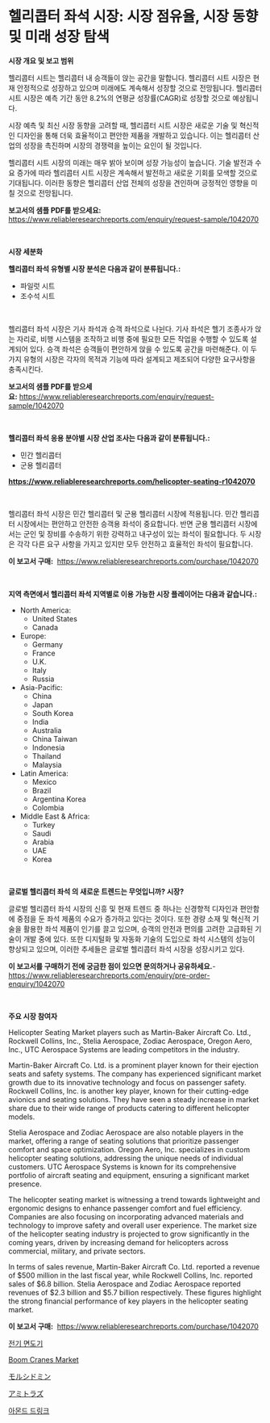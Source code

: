 <p><h1>헬리콥터 좌석 시장: 시장 점유율, 시장 동향 및 미래 성장 탐색</h1></p><p><strong>시장 개요 및 보고 범위</strong></p>
<p><p>헬리콥터 시트는 헬리콥터 내 승객들이 앉는 공간을 말합니다. 헬리콥터 시트 시장은 현재 안정적으로 성장하고 있으며 미래에도 계속해서 성장할 것으로 전망됩니다. 헬리콥터 시트 시장은 예측 기간 동안 8.2%의 연평균 성장률(CAGR)로 성장할 것으로 예상됩니다.</p><p>시장 예측 및 최신 시장 동향을 고려할 때, 헬리콥터 시트 시장은 새로운 기술 및 혁신적인 디자인을 통해 더욱 효율적이고 편안한 제품을 개발하고 있습니다. 이는 헬리콥터 산업의 성장을 촉진하며 시장의 경쟁력을 높이는 요인이 될 것입니다.</p><p>헬리콥터 시트 시장의 미래는 매우 밝아 보이며 성장 가능성이 높습니다. 기술 발전과 수요 증가에 따라 헬리콥터 시트 시장은 계속해서 발전하고 새로운 기회를 모색할 것으로 기대됩니다. 이러한 동향은 헬리콥터 산업 전체의 성장을 견인하며 긍정적인 영향을 미칠 것으로 전망됩니다.</p></p>
<p><strong>보고서의 샘플 PDF를 받으세요:</strong> <a href="https://www.reliableresearchreports.com/enquiry/request-sample/1042070">https://www.reliableresearchreports.com/enquiry/request-sample/1042070</a></p>
<p>&nbsp;</p>
<p><strong>시장 세분화</strong></p>
<p><strong>헬리콥터 좌석 유형별 시장 분석은 다음과 같이 분류됩니다.:</strong></p>
<p><ul><li>파일럿 시트</li><li>조수석 시트</li></ul></p>
<p>&nbsp;</p>
<p><p>헬리콥터 좌석 시장은 기사 좌석과 승객 좌석으로 나뉜다. 기사 좌석은 헬기 조종사가 앉는 자리로, 비행 시스템을 조작하고 비행 중에 필요한 모든 작업을 수행할 수 있도록 설계되어 있다. 승객 좌석은 승객들이 편안하게 앉을 수 있도록 공간을 마련해준다. 이 두 가지 유형의 시장은 각자의 목적과 기능에 따라 설계되고 제조되어 다양한 요구사항을 충족시킨다.</p></p>
<p><strong>보고서의 샘플 PDF를 받으세요:</strong>&nbsp;<a href="https://www.reliableresearchreports.com/enquiry/request-sample/1042070">https://www.reliableresearchreports.com/enquiry/request-sample/1042070</a></p>
<p>&nbsp;</p>
<p><strong> 헬리콥터 좌석 응용 분야별 시장 산업 조사는 다음과 같이 분류됩니다.:</strong></p>
<p><ul><li>민간 헬리콥터</li><li>군용 헬리콥터</li></ul></p>
<p><strong><a href="https://www.reliableresearchreports.com/helicopter-seating-r1042070">https://www.reliableresearchreports.com/helicopter-seating-r1042070</a></strong></p>
<p>&nbsp;</p>
<p><p>헬리콥터 좌석 시장은 민간 헬리콥터 및 군용 헬리콥터 시장에 적용됩니다. 민간 헬리콥터 시장에서는 편안하고 안전한 승객용 좌석이 중요합니다. 반면 군용 헬리콥터 시장에서는 군인 및 장비를 수송하기 위한 강력하고 내구성이 있는 좌석이 필요합니다. 두 시장은 각각 다른 요구 사항을 가지고 있지만 모두 안전하고 효율적인 좌석이 필요합니다.</p></p>
<p><strong>이 보고서 구매:</strong>&nbsp; <a href="https://www.reliableresearchreports.com/purchase/1042070">https://www.reliableresearchreports.com/purchase/1042070</a></p>
<p>&nbsp;</p>
<p><strong>지역 측면에서 헬리콥터 좌석 지역별로 이용 가능한 시장 플레이어는 다음과 같습니다.:</strong></p>
<p><ul>
    <li>
        North America:
        <ul>
            <li>United States</li>
            <li>Canada</li>
        </ul>
    </li>
    <li>
        Europe:
        <ul>
            <li>Germany</li>
            <li>France</li>
            <li>U.K.</li>
            <li>Italy</li>
            <li>Russia</li>
        </ul>
    </li>
    <li>
        Asia-Pacific:
        <ul>
            <li>China</li>
            <li>Japan</li>
            <li>South Korea</li>
            <li>India</li>
            <li>Australia</li>
            <li>China Taiwan</li>
            <li>Indonesia</li>
            <li>Thailand</li>
            <li>Malaysia</li>
        </ul>
    </li>
    <li>
        Latin America:
        <ul>
            <li>Mexico</li>
            <li>Brazil</li>
            <li>Argentina Korea</li>
            <li>Colombia</li>
        </ul>
    </li>
    <li>
        Middle East & Africa:
        <ul>
            <li>Turkey</li>
            <li>Saudi</li>
            <li>Arabia</li>
            <li>UAE</li>
            <li>Korea</li>
        </ul>
    </li>
    </ul></p>
<p>&nbsp;</p>
<p><strong>글로벌 헬리콥터 좌석 의 새로운 트렌드는 무엇입니까? 시장?</strong></p>
<p><p>글로벌 헬리콥터 좌석 시장의 신흥 및 현재 트렌드 중 하나는 신경향적 디자인과 편안함에 중점을 둔 좌석 제품의 수요가 증가하고 있다는 것이다. 또한 경량 소재 및 혁신적 기술을 활용한 좌석 제품이 인기를 끌고 있으며, 승객의 안전과 편의를 고려한 고급화된 기술이 개발 중에 있다. 또한 디지털화 및 자동화 기술의 도입으로 좌석 시스템의 성능이 향상되고 있으며, 이러한 추세들은 글로벌 헬리콥터 좌석 시장을 성장시키고 있다.</p></p>
<p><strong>이 보고서를 구매하기 전에 궁금한 점이 있으면 문의하거나 공유하세요.</strong>- <a href="https://www.reliableresearchreports.com/enquiry/pre-order-enquiry/1042070">https://www.reliableresearchreports.com/enquiry/pre-order-enquiry/1042070</a></p>
<p>&nbsp;</p>
<p><strong>주요 시장 참여자</strong></p>
<p><p>Helicopter Seating Market players such as Martin-Baker Aircraft Co. Ltd., Rockwell Collins, Inc., Stelia Aerospace, Zodiac Aerospace, Oregon Aero, Inc., UTC Aerospace Systems are leading competitors in the industry. </p><p>Martin-Baker Aircraft Co. Ltd. is a prominent player known for their ejection seats and safety systems. The company has experienced significant market growth due to its innovative technology and focus on passenger safety. Rockwell Collins, Inc. is another key player, known for their cutting-edge avionics and seating solutions. They have seen a steady increase in market share due to their wide range of products catering to different helicopter models.</p><p>Stelia Aerospace and Zodiac Aerospace are also notable players in the market, offering a range of seating solutions that prioritize passenger comfort and space optimization. Oregon Aero, Inc. specializes in custom helicopter seating solutions, addressing the unique needs of individual customers. UTC Aerospace Systems is known for its comprehensive portfolio of aircraft seating and equipment, ensuring a significant market presence.</p><p>The helicopter seating market is witnessing a trend towards lightweight and ergonomic designs to enhance passenger comfort and fuel efficiency. Companies are also focusing on incorporating advanced materials and technology to improve safety and overall user experience. The market size of the helicopter seating industry is projected to grow significantly in the coming years, driven by increasing demand for helicopters across commercial, military, and private sectors.</p><p>In terms of sales revenue, Martin-Baker Aircraft Co. Ltd. reported a revenue of $500 million in the last fiscal year, while Rockwell Collins, Inc. reported sales of $6.8 billion. Stelia Aerospace and Zodiac Aerospace reported revenues of $2.3 billion and $5.7 billion respectively. These figures highlight the strong financial performance of key players in the helicopter seating market.</p></p>
<p><strong>이 보고서 구매:</strong>&nbsp;&nbsp;<a href="https://www.reliableresearchreports.com/purchase/1042070">https://www.reliableresearchreports.com/purchase/1042070</a></p>
<p><p><a href="https://github.com/vsn7qpua81q/Market-Research-Report-List-1/blob/main/537156330482.md">전기 면도기</a></p><p><a href="https://github.com/singletonthaxterkelliehr2df/Market-Research-Report-List-2/blob/main/boom-cranes-market.md">Boom Cranes Market</a></p><p><a href="https://github.com/xnljig2898992/Market-Research-Report-List-1/blob/main/147303933174.md">モルシドミン</a></p><p><a href="https://github.com/adcxff01450218/Market-Research-Report-List-1/blob/main/392709433175.md">アミトラズ</a></p><p><a href="https://github.com/trmesnao7959541/Market-Research-Report-List-1/blob/main/606385830481.md">아몬드 드링크</a></p></p>